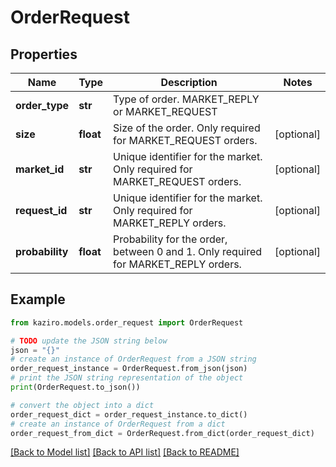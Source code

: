 # OrderRequest

## Properties

| Name            | Type      | Description                                                                        | Notes      |
| --------------- | --------- | ---------------------------------------------------------------------------------- | ---------- |
| **order_type**  | **str**   | Type of order. MARKET_REPLY or MARKET_REQUEST                                      |
| **size**        | **float** | Size of the order. Only required for MARKET_REQUEST orders.                        | [optional] |
| **market_id**   | **str**   | Unique identifier for the market. Only required for MARKET_REQUEST orders.         | [optional] |
| **request_id**  | **str**   | Unique identifier for the market. Only required for MARKET_REPLY orders.           | [optional] |
| **probability** | **float** | Probability for the order, between 0 and 1. Only required for MARKET_REPLY orders. | [optional] |

## Example

```python
from kaziro.models.order_request import OrderRequest

# TODO update the JSON string below
json = "{}"
# create an instance of OrderRequest from a JSON string
order_request_instance = OrderRequest.from_json(json)
# print the JSON string representation of the object
print(OrderRequest.to_json())

# convert the object into a dict
order_request_dict = order_request_instance.to_dict()
# create an instance of OrderRequest from a dict
order_request_from_dict = OrderRequest.from_dict(order_request_dict)
```

[[Back to Model list]](../README.md#documentation-for-models) [[Back to API list]](../README.md#documentation-for-api-endpoints) [[Back to README]](../README.md)
